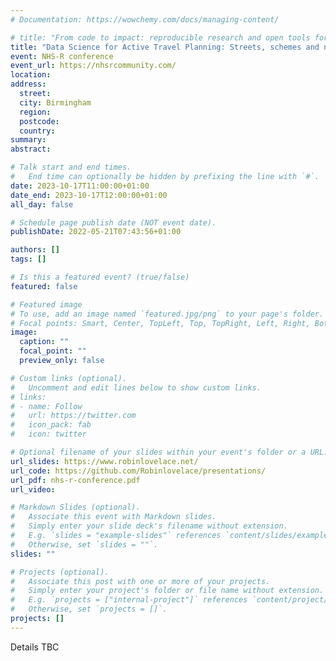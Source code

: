 ```yaml
---
# Documentation: https://wowchemy.com/docs/managing-content/

# title: "From code to impact: reproducible research and open tools for evidence-based policy"
title: "Data Science for Active Travel Planning: Streets, schemes and networks"
event: NHS-R conference
event_url: https://nhsrcommunity.com/
location:
address:
  street: 
  city: Birmingham
  region:
  postcode: 
  country:
summary:
abstract:

# Talk start and end times.
#   End time can optionally be hidden by prefixing the line with `#`.
date: 2023-10-17T11:00:00+01:00
date_end: 2023-10-17T12:00:00+01:00
all_day: false

# Schedule page publish date (NOT event date).
publishDate: 2022-05-21T07:43:56+01:00

authors: []
tags: []

# Is this a featured event? (true/false)
featured: false

# Featured image
# To use, add an image named `featured.jpg/png` to your page's folder. 
# Focal points: Smart, Center, TopLeft, Top, TopRight, Left, Right, BottomLeft, Bottom, BottomRight.
image:
  caption: ""
  focal_point: ""
  preview_only: false

# Custom links (optional).
#   Uncomment and edit lines below to show custom links.
# links:
# - name: Follow
#   url: https://twitter.com
#   icon_pack: fab
#   icon: twitter

# Optional filename of your slides within your event's folder or a URL.
url_slides: https://www.robinlovelace.net/
url_code: https://github.com/Robinlovelace/presentations/
url_pdf: nhs-r-conference.pdf
url_video:

# Markdown Slides (optional).
#   Associate this event with Markdown slides.
#   Simply enter your slide deck's filename without extension.
#   E.g. `slides = "example-slides"` references `content/slides/example-slides.md`.
#   Otherwise, set `slides = ""`.
slides: ""

# Projects (optional).
#   Associate this post with one or more of your projects.
#   Simply enter your project's folder or file name without extension.
#   E.g. `projects = ["internal-project"]` references `content/project/deep-learning/index.md`.
#   Otherwise, set `projects = []`.
projects: []
---
```


Details TBC
